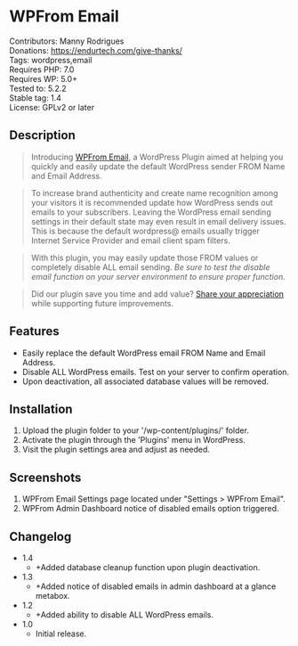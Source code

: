 # WPFrom Email

Contributors: Manny Rodrigues  
Donations: https://endurtech.com/give-thanks/  
Tags: wordpress,email  
Requires PHP: 7.0  
Requires WP: 5.0+  
Tested to: 5.2.2  
Stable tag: 1.4  
License: GPLv2 or later  

## Description

> Introducing [WPFrom Email](https://endurtech.com/wpfrom-wordpress-plugin-to-change-the-default-from-email-and-name/), a WordPress Plugin aimed at helping you quickly and easily update the default WordPress sender FROM Name and Email Address.  

> To increase brand authenticity and create name recognition among your visitors it is recommended update how WordPress sends out emails to your subscribers. Leaving the WordPress email sending settings in their default state may even result in email delivery issues. This is because the default wordpress@ emails usually trigger Internet Service Provider and email client spam filters.  

> With this plugin, you may easily update those FROM values or completely disable ALL email sending. *Be sure to test the disable email function on your server environment to ensure proper function.*  

> Did our plugin save you time and add value? [Share your appreciation](https://paypal.me/endurtechnology) while supporting future improvements.  

## Features

* Easily replace the default WordPress email FROM Name and Email Address.  
* Disable ALL WordPress emails. Test on your server to confirm operation.  
* Upon deactivation, all associated database values will be removed.  

## Installation

1. Upload the plugin folder to your '/wp-content/plugins/' folder.  
2. Activate the plugin through the 'Plugins' menu in WordPress.  
3. Visit the plugin settings area and adjust as needed.  

## Screenshots

1. WPFrom Email Settings page located under "Settings > WPFrom Email".  
2. WPFrom Admin Dashboard notice of disabled emails option triggered.  

## Changelog

* 1.4  
  * +Added database cleanup function upon plugin deactivation.  
* 1.3  
  * +Added notice of disabled emails in admin dashboard at a glance metabox.  
* 1.2  
  * +Added ability to disable ALL WordPress emails.  
* 1.0  
  * Initial release.  